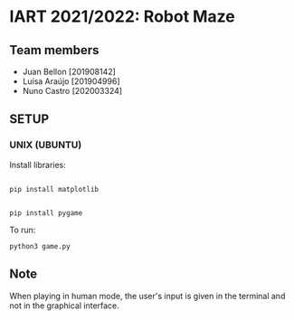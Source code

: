 # IART 2021/2022: Robot Maze

## Team members
- Juan Bellon [201908142]
- Luísa Araújo [201904996]
- Nuno Castro [202003324]

## SETUP

### UNIX (UBUNTU)

Install libraries:

<code>
pip install matplotlib

pip install pygame
</code>


To run:

`python3 game.py`

## Note
When playing in human mode, the user's input is given in the terminal and not in the graphical interface.